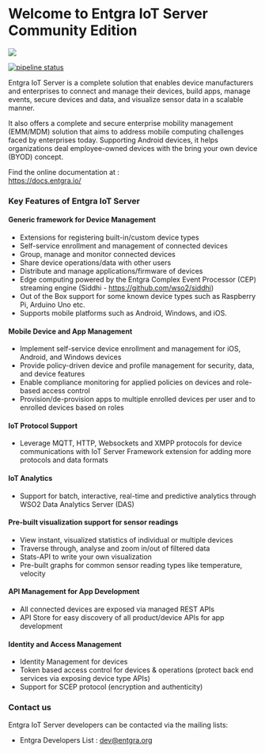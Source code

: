 # Welcome to Entgra IoT Server Community Edition

<a href='https://opensource.org/licenses/Apache-2.0'><img src='https://img.shields.io/badge/License-Apache%202.0-blue.svg'></a><br/>

[![pipeline status](https://gitlab.com/entgra/community-product/badges/master/pipeline.svg)](https://gitlab.com/entgra/community-product/commits/master)

Entgra IoT Server is a complete solution that enables device manufacturers and enterprises to connect and manage their devices, build apps, manage events, secure devices and data, and visualize sensor data in a scalable manner.

It also offers a complete and secure enterprise mobility management (EMM/MDM) solution that aims to address mobile computing challenges faced by enterprises today. Supporting Android devices, it helps organizations deal employee-owned devices with the bring your own device (BYOD) concept.

Find the online documentation at :  
https://docs.entgra.io/

### Key Features of Entgra IoT Server

#### Generic framework for Device Management
* Extensions for registering built-in/custom device types
* Self-service enrollment and management of connected devices
* Group, manage and monitor connected devices
* Share device operations/data with other users
* Distribute and manage applications/firmware of devices
* Edge computing powered by the Entgra Complex Event Processor (CEP) streaming engine (Siddhi - https://github.com/wso2/siddhi)
* Out of the Box support for some known device types such as Raspberry Pi, Arduino Uno etc.
* Supports mobile platforms such as Android, Windows, and iOS.

#### Mobile Device and App Management
* Implement self-service device enrollment and management for iOS, Android, and Windows devices
* Provide policy-driven device and profile management for security, data, and device features
* Enable compliance monitoring for applied policies on devices and role-based access control
* Provision/de-provision apps to multiple enrolled devices per user and to enrolled devices based on roles

#### IoT Protocol Support
* Leverage MQTT, HTTP, Websockets and XMPP protocols for device communications with IoT Server Framework extension for adding more protocols and data formats

#### IoT Analytics
* Support for batch, interactive, real-time and predictive analytics through WSO2 Data Analytics Server (DAS)

#### Pre-built visualization support for sensor readings
* View instant, visualized statistics of individual or multiple devices
* Traverse through, analyse and zoom in/out of filtered data
* Stats-API to write your own visualization
* Pre-built graphs for common sensor reading types like temperature, velocity

#### API Management for App Development
* All connected devices are exposed via managed REST APIs
* API Store for easy discovery of all product/device APIs for app development

#### Identity and Access Management
* Identity Management for devices
* Token based access control for devices & operations (protect back end services via exposing device type APIs)
* Support for SCEP protocol (encryption and authenticity)

### Contact us

Entgra IoT Server developers can be contacted via the mailing lists:

* Entgra Developers List : dev@entgra.org

